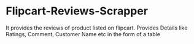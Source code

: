 # Flipcart-Reviews-Scrapper
It provides the reviews of product listed on flipcart. Provides Details like Ratings, Comment, Customer Name etc in the form of a table
